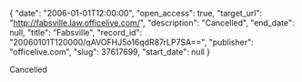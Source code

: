 {
  "date": "2006-01-01T12:00:00", 
  "open_access": true, 
  "target_url": "http://fabsville.law.officelive.com/", 
  "description": "Cancelled", 
  "end_date": null, 
  "title": "Fabsville", 
  "record_id": "20060101T120000/qAVOFHJ5o16qdR87rLP7SA==", 
  "publisher": "officelive.com", 
  "slug": 37617699, 
  "start_date": null
}

Cancelled